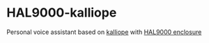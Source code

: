 # HAL9000-kalliope
Personal voice assistant based on [kalliope](https://github.com/kalliope-project/kalliope/) with [HAL9000 enclosure](https://www.thingiverse.com/thing:5365345)
